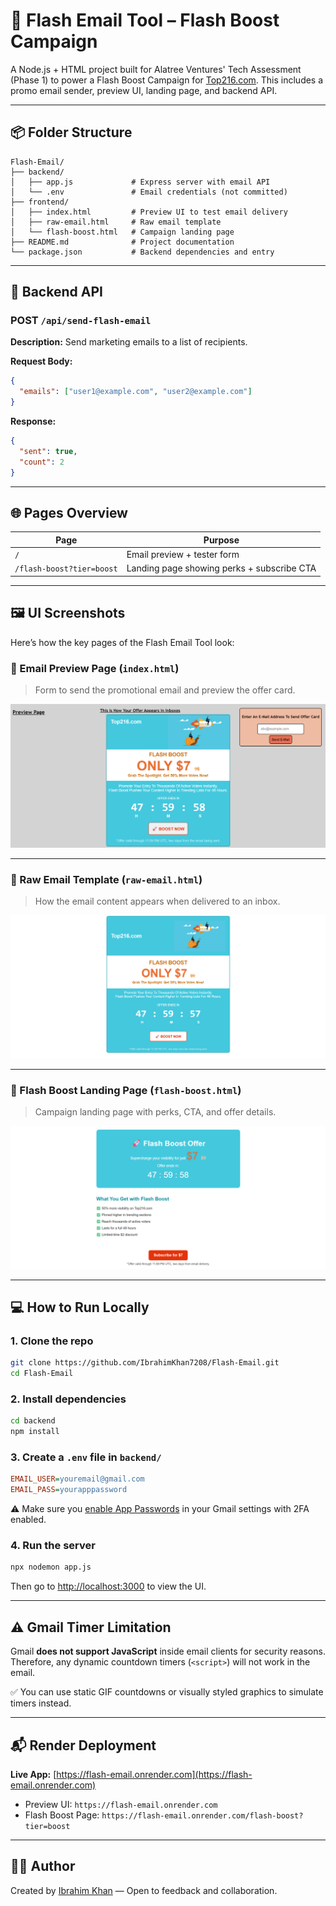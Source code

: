 # 🚀 Flash Email Tool – Flash Boost Campaign

A Node.js + HTML project built for Alatree Ventures' Tech Assessment (Phase 1) to power a Flash Boost Campaign for [Top216.com](https://top216.com). This includes a promo email sender, preview UI, landing page, and backend API.

---

## 📦 Folder Structure

```plaintext
Flash-Email/
├── backend/
│   ├── app.js             # Express server with email API
│   └── .env               # Email credentials (not committed)
├── frontend/
│   ├── index.html         # Preview UI to test email delivery
│   ├── raw-email.html     # Raw email template
│   └── flash-boost.html   # Campaign landing page
├── README.md              # Project documentation
└── package.json           # Backend dependencies and entry
```

---

## 📄 Backend API

### POST `/api/send-flash-email`

**Description:** Send marketing emails to a list of recipients.

**Request Body:**

```json
{
  "emails": ["user1@example.com", "user2@example.com"]
}
```

**Response:**

```json
{
  "sent": true,
  "count": 2
}
```

---

## 🌐 Pages Overview

| Page                      | Purpose                                    |
| ------------------------- | ------------------------------------------ |
| `/`                       | Email preview + tester form                |
| `/flash-boost?tier=boost` | Landing page showing perks + subscribe CTA |

---

## 🖼️ UI Screenshots

Here’s how the key pages of the Flash Email Tool look:

### 🔹 Email Preview Page (`index.html`)
> Form to send the promotional email and preview the offer card.

![Email Preview](./screenshots/preview-page.png)

---

### 🔹 Raw Email Template (`raw-email.html`)
> How the email content appears when delivered to an inbox.

![Raw Email](./screenshots/raw-email.png)

---

### 🔹 Flash Boost Landing Page (`flash-boost.html`)
> Campaign landing page with perks, CTA, and offer details.

![Flash Boost Page](./screenshots/flash-boost.png)

---

## 💻 How to Run Locally

### 1. Clone the repo

```bash
git clone https://github.com/IbrahimKhan7208/Flash-Email.git
cd Flash-Email
```

### 2. Install dependencies

```bash
cd backend
npm install
```

### 3. Create a `.env` file in `backend/`

```ini
EMAIL_USER=youremail@gmail.com
EMAIL_PASS=yourapppassword
```

⚠️ Make sure you [enable App Passwords](https://support.google.com/accounts/answer/185833) in your Gmail settings with 2FA enabled.

### 4. Run the server

```bash
npx nodemon app.js
```

Then go to [http://localhost:3000](http://localhost:3000) to view the UI.

---

## ⚠️ Gmail Timer Limitation

Gmail **does not support JavaScript** inside email clients for security reasons. Therefore, any dynamic countdown timers (`<script>`) will not work in the email.

✅ You can use static GIF countdowns or visually styled graphics to simulate timers instead.

---

## 📬 Render Deployment

**Live App:** [https://flash-email.onrender.com](https://flash-email.onrender.com)

* Preview UI: `https://flash-email.onrender.com`
* Flash Boost Page: `https://flash-email.onrender.com/flash-boost?tier=boost`

---

## 👨‍💻 Author

Created by [Ibrahim Khan](https://github.com/IbrahimKhan7208) — Open to feedback and collaboration.